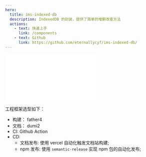 ```yaml
---
hero:
  title: ims-indexed-db
  description: IndexedDB 的封装，提供了简单的增删改查方法
  actions:
    - text: 快速上手
      link: /components
    - text: Github
      link: https://github.com/eternallycyf/ims-indexed-db/
---
```


<embed src="../README.md"></embed>

工程框架选型如下：

- 构建： father4
- 文档： dumi2
- CI: Github Action
- CD:
  - 文档发布: 使用 vercel 自动化触发文档站构建;
  - npm 发布: 使用 `semantic-release` 实现 npm 包的自动化发布;
